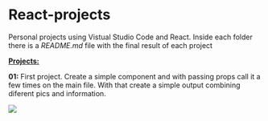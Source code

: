 # React-projects
Personal projects using Vistual Studio Code and React. Inside each folder there is a *README.md* file with the final result of each project

<u>**Projects:**</u>

**01:** First project. Create a simple component and with passing props call it a few times on the main file. With that create a simple output combining diferent pics and information.

![](.../Final-Result.jpg)
